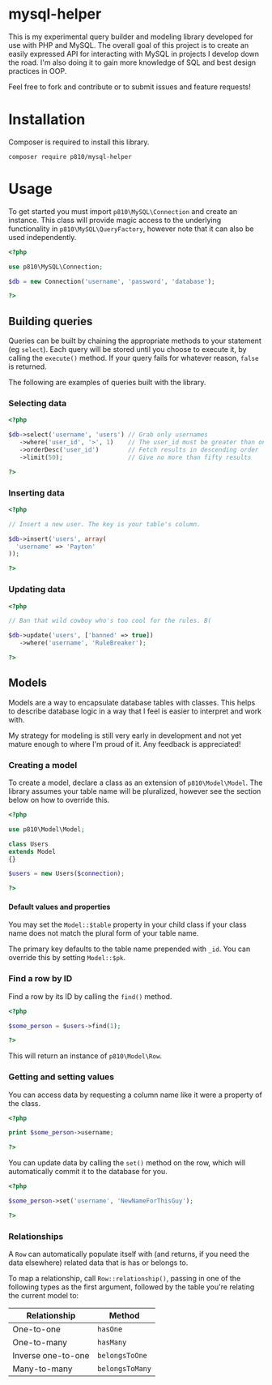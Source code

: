 # mysql-helper

This is my experimental query builder and modeling library developed for use with PHP and MySQL. The overall goal of this project is to create an easily expressed API for interacting with MySQL in projects I develop down the road. I'm also doing it to gain more knowledge of SQL and best design practices in OOP.

Feel free to fork and contribute or to submit issues and feature requests!


# Installation

Composer is required to install this library.

```
composer require p810/mysql-helper
```


# Usage

To get started you must import `p810\MySQL\Connection` and create an instance. This class will provide magic access to the underlying functionality in `p810\MySQL\QueryFactory`, however note that it can also be used independently.

```php
<?php

use p810\MySQL\Connection;

$db = new Connection('username', 'password', 'database');

?>
```


## Building queries

Queries can be built by chaining the appropriate methods to your statement (eg `select`). Each query will be stored until you choose to execute it, by calling the `execute()` method. If your query fails for whatever reason, `false` is returned.

The following are examples of queries built with the library.


### Selecting data

```php
<?php

$db->select('username', 'users') // Grab only usernames
   ->where('user_id', '>', 1)    // The user_id must be greater than one
   ->orderDesc('user_id')        // Fetch results in descending order
   ->limit(50);                  // Give no more than fifty results

?>
```


### Inserting data

```php
<?php

// Insert a new user. The key is your table's column.

$db->insert('users', array(
  'username' => 'Payton'
));

?>
```


### Updating data

```php
<?php

// Ban that wild cowboy who's too cool for the rules. B(

$db->update('users', ['banned' => true])
   ->where('username', 'RuleBreaker');

?>
```


## Models

Models are a way to encapsulate database tables with classes. This helps to describe database logic in a way that I feel is easier to interpret and work with.

My strategy for modeling is still very early in development and not yet mature enough to where I'm proud of it. Any feedback is appreciated!


### Creating a model

To create a model, declare a class as an extension of `p810\Model\Model`. The library assumes your table name will be pluralized, however see the section below on how to override this.

```php
<?php

use p810\Model\Model;

class Users
extends Model
{}

$users = new Users($connection);

?>
```


#### Default values and properties

You may set the `Model::$table` property in your child class if your class name does not match the plural form of your table name.

The primary key defaults to the table name prepended with `_id`. You can override this by setting `Model::$pk`.


### Find a row by ID

Find a row by its ID by calling the `find()` method.

```php
<?php

$some_person = $users->find(1);

?>
```

This will return an instance of `p810\Model\Row`.


### Getting and setting values

You can access data by requesting a column name like it were a property of the class.

```php
<?php

print $some_person->username;

?>
```

You can update data by calling the `set()` method on the row, which will automatically commit it to the database for you.

```php
<?php

$some_person->set('username', 'NewNameForThisGuy');

?>
```


### Relationships

A `Row` can automatically populate itself with (and returns, if you need the data elsewhere) related data that is has or belongs to. 

To map a relationship, call `Row::relationship()`, passing in one of the following types as the first argument, followed by the table you're relating the current model to:

Relationship       | Method
------------------ | ------
One-to-one         | `hasOne`
One-to-many        | `hasMany`
Inverse one-to-one | `belongsToOne`
Many-to-many       | `belongsToMany`